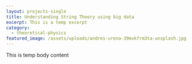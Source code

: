 ```yaml
---
layout: projects-single
title: Understanding String Theory using big data
excerpt: This is a temp excerpt
category:
  - theoretical-physics
featured_image: /assets/uploads/andres-urena-39mvkfrm3ta-unsplash.jpg
---
```

This is temp body content